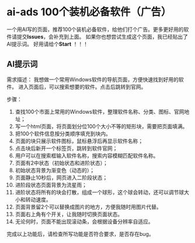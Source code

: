 # ai-ads 100个装机必备软件（广告）
  一个用AI写的页面，推荐100个装机必备软件，给他们打个广告。更多更好用的软件请提交**Issues**，会补充到上面。
如果你也想尝试生成这个页面，我已经贴出了AI提示词。
好用请给个**Start** ！！！

## AI提示词
需求描述：
我想做一个常用Windows软件的导航页面，方便快速找到好用的软件。
进入页面后，可以搜索想要的软件。点击后跳转到官网。

步骤：
1. 查找100个市面上常用的Windows软件，整理软件名称、分类、图标、官网地址；
2. 写一个html页面，将页面划分位100个大小不等的矩形块，需要把页面填满。
3. 把100个软件信息按分类顺序填充到块内。
4. 页面的块只展示软件图标，鼠标悬浮后再显示软件名称；
5. 点击块后新开一个标签页，跳转到软件官网；
6. 用户可以在搜索框输入软件名称，搜索内容模糊匹配软件名称。
7. 页面有2中状态（初始状态和进阶状态）；
8. 初始状态背景为渐变色（动态的）；
9. 页面静止10秒后，网页进入二阶段状态；
10. 进阶段状态页面背景为流星雨；
11. 进阶状态将所有的块会打散，组成一个球形，这个球会转动，还可以调节球大小和转动速度。
12. 页面背景留2个可以替换成图片的地方，方便我随时用图片代替。
13. 页面右上角有个开关，让我随时切换页面状态。
14. 无论何时，页面不能出现滚动条，会根据设备分辨率自适应。

完成以上功能后，请检查所写功能是否符合要求，是否存在bug。
